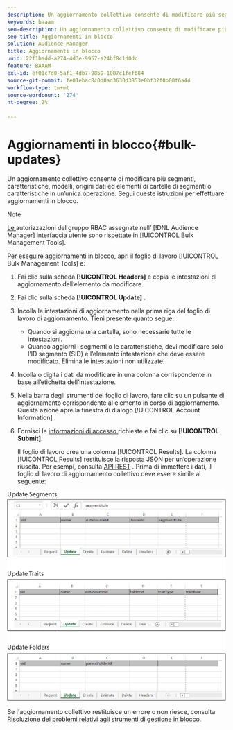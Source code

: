 ```yaml
---
description: Un aggiornamento collettivo consente di modificare più segmenti, caratteristiche, modelli, origini dati ed elementi di cartelle di segmenti o caratteristiche in un’unica operazione. Segui queste istruzioni per effettuare aggiornamenti in blocco.
keywords: baaam
seo-description: Un aggiornamento collettivo consente di modificare più segmenti, caratteristiche, modelli, origini dati ed elementi di cartelle di segmenti o caratteristiche in un’unica operazione. Segui queste istruzioni per effettuare aggiornamenti in blocco.
seo-title: Aggiornamenti in blocco
solution: Audience Manager
title: Aggiornamenti in blocco
uuid: 22f1badd-a274-4d3e-9957-a24bf8c1d0dc
feature: BAAAM
exl-id: ef01c7d0-5af1-4db7-9859-1087c1fef684
source-git-commit: fe01ebac8c0d0ad3630d3853e0bf32f0b00f6a44
workflow-type: tm+mt
source-wordcount: '274'
ht-degree: 2%

---
```


# Aggiornamenti in blocco{#bulk-updates}

Un aggiornamento collettivo consente di modificare più segmenti, caratteristiche, modelli, origini dati ed elementi di cartelle di segmenti o caratteristiche in un’unica operazione. Segui queste istruzioni per effettuare aggiornamenti in blocco.

<!-- 

t_bulk_updates.xml

 -->

>[!NOTE]
>
>[Le ](../../features/administration/administration-overview.md) autorizzazioni del gruppo RBAC assegnate nell’ [!DNL Audience Manager] interfaccia utente sono rispettate in  [!UICONTROL Bulk Management Tools].

Per eseguire aggiornamenti in blocco, apri il foglio di lavoro [!UICONTROL Bulk Management Tools] e:

1. Fai clic sulla scheda **[!UICONTROL Headers]** e copia le intestazioni di aggiornamento dell’elemento da modificare.
2. Fai clic sulla scheda **[!UICONTROL Update]** .
3. Incolla le intestazioni di aggiornamento nella prima riga del foglio di lavoro di aggiornamento. Tieni presente quanto segue:

   * Quando si aggiorna una cartella, sono necessarie tutte le intestazioni.
   * Quando aggiorni i segmenti o le caratteristiche, devi modificare solo l’ID segmento (SID) e l’elemento intestazione che deve essere modificato. Elimina le intestazioni non utilizzate.

4. Incolla o digita i dati da modificare in una colonna corrispondente in base all’etichetta dell’intestazione.
5. Nella barra degli strumenti del foglio di lavoro, fare clic su un pulsante di aggiornamento corrispondente al        elemento in corso di aggiornamento.
Questa azione apre la finestra di dialogo [!UICONTROL Account Information] .

6. Fornisci le [informazioni di accesso ](../../reference/bulk-management-tools/bulk-management-intro.md#auth-reqs) richieste e fai clic su **[!UICONTROL Submit]**.

   Il foglio di lavoro crea una colonna [!UICONTROL Results]. La colonna [!UICONTROL Results] restituisce la risposta JSON per un’operazione riuscita. Per esempi, consulta [API REST](../../api/rest-api-main/rest-api-main.md) . Prima di immettere i dati, il foglio di lavoro di aggiornamento collettivo deve essere simile al seguente:

![](assets/update.png)

Se l&#39;aggiornamento collettivo restituisce un errore o non riesce, consulta [Risoluzione dei problemi relativi agli strumenti di gestione in blocco](../../reference/bulk-management-tools/bulk-troubleshooting.md).
